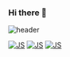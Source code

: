 ### Hi there 👋

<!--
**onehowon/onehowon** is a ✨ _special_ ✨ repository because its `README.md` (this file) appears on your GitHub profile.

Here are some ideas to get you started:

- 🔭 I’m currently working on ...
- 🌱 I’m currently learning ...
- 👯 I’m looking to collaborate on ...
- 🤔 I’m looking for help with ...
- 💬 Ask me about ...
- 📫 How to reach me: ...
- 😄 Pronouns: ...
- ⚡ Fun fact: ...
-->

![header](https://capsule-render.vercel.app/api?type=slice&color=auto&height=300&section=header&text=ONEHOWON%20&fontSize=75)

[![JS](https://img.shields.io/badge/JavaScript-F7DF1E?style=flat-square&logo=JavaScript&logoColor=black)](https://github.com/onehowon/Java)
[![JS](https://img.shields.io/badge/RStudio-F7DF1E?style=flat-square&logo=R&logoColor=blue)](https://github.com/onehowon/Data-Analytics)
[![JS](https://img.shields.io/badge/Python-F7DF1E?style=flat-square&logo=Python&logoColor=red)](github.com/Joowon0220/TODO-List)
